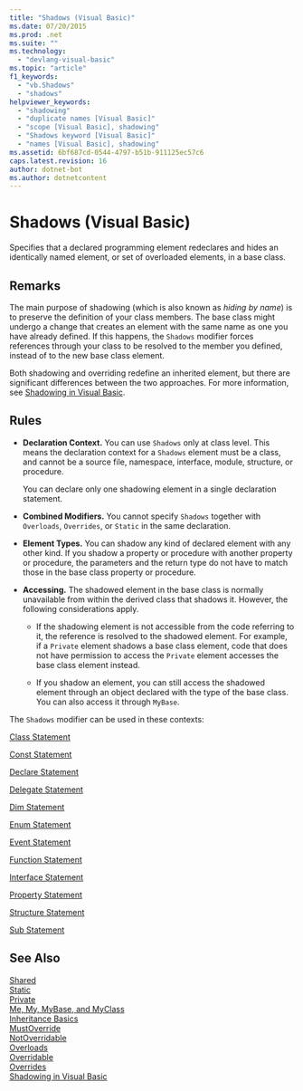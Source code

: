 ```yaml
---
title: "Shadows (Visual Basic)"
ms.date: 07/20/2015
ms.prod: .net
ms.suite: ""
ms.technology: 
  - "devlang-visual-basic"
ms.topic: "article"
f1_keywords: 
  - "vb.Shadows"
  - "shadows"
helpviewer_keywords: 
  - "shadowing"
  - "duplicate names [Visual Basic]"
  - "scope [Visual Basic], shadowing"
  - "Shadows keyword [Visual Basic]"
  - "names [Visual Basic], shadowing"
ms.assetid: 6bf687cd-0544-4797-b51b-911125ec57c6
caps.latest.revision: 16
author: dotnet-bot
ms.author: dotnetcontent
---
```

# Shadows (Visual Basic)
Specifies that a declared programming element redeclares and hides an identically named element, or set of overloaded elements, in a base class.  
  
## Remarks  
 The main purpose of shadowing (which is also known as *hiding by name*) is to preserve the definition of your class members. The base class might undergo a change that creates an element with the same name as one you have already defined. If this happens, the `Shadows` modifier forces references through your class to be resolved to the member you defined, instead of to the new base class element.  
  
 Both shadowing and overriding redefine an inherited element, but there are significant differences between the two approaches. For more information, see [Shadowing in Visual Basic](../../../visual-basic/programming-guide/language-features/declared-elements/shadowing.md).  
  
## Rules  
  
-   **Declaration Context.** You can use `Shadows` only at class level. This means the declaration context for a `Shadows` element must be a class, and cannot be a source file, namespace, interface, module, structure, or procedure.  
  
     You can declare only one shadowing element in a single declaration statement.  
  
-   **Combined Modifiers.** You cannot specify `Shadows` together with `Overloads`, `Overrides`, or `Static` in the same declaration.  
  
-   **Element Types.** You can shadow any kind of declared element with any other kind. If you shadow a property or procedure with another property or procedure, the parameters and the return type do not have to match those in the base class property or procedure.  
  
-   **Accessing.** The shadowed element in the base class is normally unavailable from within the derived class that shadows it. However, the following considerations apply.  
  
    -   If the shadowing element is not accessible from the code referring to it, the reference is resolved to the shadowed element. For example, if a `Private` element shadows a base class element, code that does not have permission to access the `Private` element accesses the base class element instead.  
  
    -   If you shadow an element, you can still access the shadowed element through an object declared with the type of the base class. You can also access it through `MyBase`.  
  
 The `Shadows` modifier can be used in these contexts:  
  
 [Class Statement](../../../visual-basic/language-reference/statements/class-statement.md)  
  
 [Const Statement](../../../visual-basic/language-reference/statements/const-statement.md)  
  
 [Declare Statement](../../../visual-basic/language-reference/statements/declare-statement.md)  
  
 [Delegate Statement](../../../visual-basic/language-reference/statements/delegate-statement.md)  
  
 [Dim Statement](../../../visual-basic/language-reference/statements/dim-statement.md)  
  
 [Enum Statement](../../../visual-basic/language-reference/statements/enum-statement.md)  
  
 [Event Statement](../../../visual-basic/language-reference/statements/event-statement.md)  
  
 [Function Statement](../../../visual-basic/language-reference/statements/function-statement.md)  
  
 [Interface Statement](../../../visual-basic/language-reference/statements/interface-statement.md)  
  
 [Property Statement](../../../visual-basic/language-reference/statements/property-statement.md)  
  
 [Structure Statement](../../../visual-basic/language-reference/statements/structure-statement.md)  
  
 [Sub Statement](../../../visual-basic/language-reference/statements/sub-statement.md)  
  
## See Also  
 [Shared](../../../visual-basic/language-reference/modifiers/shared.md)  
 [Static](../../../visual-basic/language-reference/modifiers/static.md)  
 [Private](../../../visual-basic/language-reference/modifiers/private.md)  
 [Me, My, MyBase, and MyClass](../../../visual-basic/programming-guide/program-structure/me-my-mybase-and-myclass.md)  
 [Inheritance Basics](../../../visual-basic/programming-guide/language-features/objects-and-classes/inheritance-basics.md)  
 [MustOverride](../../../visual-basic/language-reference/modifiers/mustoverride.md)  
 [NotOverridable](../../../visual-basic/language-reference/modifiers/notoverridable.md)  
 [Overloads](../../../visual-basic/language-reference/modifiers/overloads.md)  
 [Overridable](../../../visual-basic/language-reference/modifiers/overridable.md)  
 [Overrides](../../../visual-basic/language-reference/modifiers/overrides.md)  
 [Shadowing in Visual Basic](../../../visual-basic/programming-guide/language-features/declared-elements/shadowing.md)
